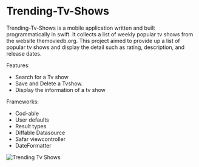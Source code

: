 # Trending-Tv-Shows
Trending-Tv-Shows is a mobile application written and built programmatically in swift. It collects a list of weekly popular tv shows from the website themoviedb.org. This project aimed to provide up a list of popular tv shows and display the detail such as rating, description, and release dates. 

Features:
* Search for a Tv show 
* Save and Delete a Tvshow.
* Display the information of a tv show

Frameworks:
* Cod-able
* User defaults 
* Result types
* Diffable Datasource  
* Safar viewcontroller 
* DateFormatter 

![Trending Tv Shows](https://user-images.githubusercontent.com/55071531/106402487-acaca680-63f7-11eb-9a1c-3de6de8758ec.gif)

